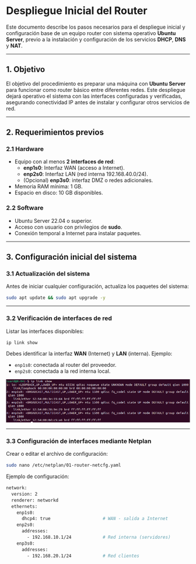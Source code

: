# Despliegue Inicial del Router

Este documento describe los pasos necesarios para el despliegue inicial y configuración base de un equipo router con sistema operativo **Ubuntu Server**, previo a la instalación y configuración de los servicios **DHCP**, **DNS** y **NAT**.

---

## 1. Objetivo

El objetivo del procedimiento es preparar una máquina con **Ubuntu Server** para funcionar como router básico entre diferentes redes. Este despliegue dejará operativo el sistema con las interfaces configuradas y verificadas, asegurando conectividad IP antes de instalar y configurar otros servicios de red.

---

## 2. Requerimientos previos

### 2.1 Hardware

- Equipo con al menos **2 interfaces de red**:
  - **enp1s0**: Interfaz WAN (acceso a Internet).
  - **enp2s0**: Interfaz LAN (red interna 192.168.40.0/24).
  - (Opcional) **enp3s0**: interfaz DMZ o redes adicionales.
- Memoria RAM mínima: 1 GB.
- Espacio en disco: 10 GB disponibles.

### 2.2 Software

- Ubuntu Server 22.04 o superior.
- Acceso con usuario con privilegios de **sudo**.
- Conexión temporal a Internet para instalar paquetes.

---

## 3. Configuración inicial del sistema

### 3.1 Actualización del sistema

Antes de iniciar cualquier configuración, actualiza los paquetes del sistema:

```bash
sudo apt update && sudo apt upgrade -y
```

---

### 3.2 Verificación de interfaces de red

Listar las interfaces disponibles:

```bash
ip link show
```

Debes identificar la interfaz **WAN** (Internet) y **LAN** (interna). Ejemplo:
- `enp1s0`: conectada al router del proveedor.
- `enp2s0`: conectada a la red interna local.

<div align="center">
  <img src="/media/ip_link_show.png" alt="Vista de interfaces de red">
</div>

---

### 3.3 Configuración de interfaces mediante Netplan

Crear o editar el archivo de configuración:

```bash
sudo nano /etc/netplan/01-router-netcfg.yaml
```

Ejemplo de configuración:

```bash
network:
  version: 2
  renderer: networkd
  ethernets:
    enp1s0:
      dhcp4: true                    # WAN - salida a Internet
    enp2s0:
      addresses:
        - 192.168.10.1/24            # Red interna (servidores)
    enp3s0:
      addresses:
        - 192.168.20.1/24            # Red clientes
```
